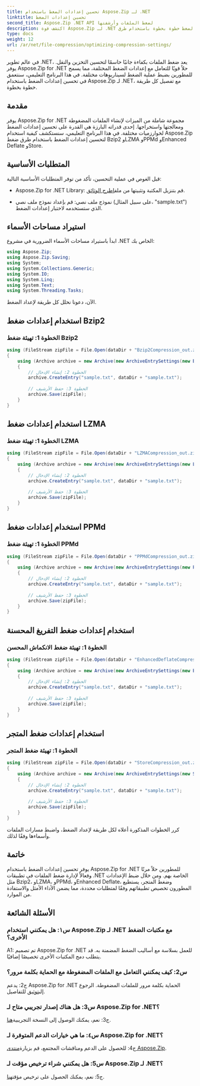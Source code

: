 ```yaml
---
title: تحسين إعدادات الضغط باستخدام Aspose.Zip لـ .NET
linktitle: تحسين إعدادات الضغط
second_title: Aspose.Zip .NET API لضغط الملفات وأرشفتها
description: اكتشف قوة Aspose.Zip لـ .NET وتعرف على كيفية تحسين إعدادات الضغط خطوة بخطوة باستخدام طرق Bzip2 وLZMA وPPMd وEnhanced Deflate وStore. قم بتحسين تطبيقات .NET الخاصة بك من خلال ضغط الملفات بكفاءة.
type: docs
weight: 12
url: /ar/net/file-compression/optimizing-compression-settings/
---
```

في عالم تطوير .NET، يعد ضغط الملفات بكفاءة جانبًا حاسمًا لتحسين التخزين والنقل. يوفر Aspose.Zip for .NET حلاً قويًا للتعامل مع إعدادات الضغط المختلفة، مما يسمح للمطورين بضبط عملية الضغط لسيناريوهات مختلفة. في هذا البرنامج التعليمي، سنتعمق في تحسين إعدادات الضغط باستخدام Aspose.Zip لـ .NET، مع تفصيل كل طريقة خطوة بخطوة.

## مقدمة

يوفر Aspose.Zip for .NET مجموعة شاملة من الميزات لإنشاء الملفات المضغوطة ومعالجتها واستخراجها. إحدى قدراته البارزة هي القدرة على تحسين إعدادات الضغط لخوارزميات مختلفة. في هذا البرنامج التعليمي، سنستكشف كيفية استخدام Aspose.Zip لتحسين إعدادات الضغط باستخدام طرق ضغط Bzip2 وLZMA وPPMd وEnhanced Deflate وStore.

## المتطلبات الأساسية

قبل الغوص في عملية التحسين، تأكد من توفر المتطلبات الأساسية التالية:

-  Aspose.Zip for .NET Library: قم بتنزيل المكتبة وتثبيتها من ملف[اطرح الوثائق](https://reference.aspose.com/zip/net/).

- نموذج ملف نصي: قم بإعداد نموذج ملف نصي (على سبيل المثال، "sample.txt") الذي ستستخدمه لاختبار إعدادات الضغط.

## استيراد مساحات الأسماء

ابدأ باستيراد مساحات الأسماء الضرورية في مشروع .NET الخاص بك:

```csharp
using Aspose.Zip;
using Aspose.Zip.Saving;
using System;
using System.Collections.Generic;
using System.IO;
using System.Linq;
using System.Text;
using System.Threading.Tasks;
```

الآن، دعونا نحلل كل طريقة لإعداد الضغط.

## استخدام إعدادات ضغط Bzip2

### الخطوة 1: تهيئة ضغط Bzip2

```csharp
using (FileStream zipFile = File.Open(dataDir + "Bzip2Compression_out.zip", FileMode.Create))
{
    using (Archive archive = new Archive(new ArchiveEntrySettings(new Bzip2CompressionSettings())))
    {
        // الخطوة 2: إنشاء الإدخال
        archive.CreateEntry("sample.txt", dataDir + "sample.txt");
        
        // الخطوة 3: حفظ الأرشيف
        archive.Save(zipFile);
    }
}
```

## استخدام إعدادات ضغط LZMA

### الخطوة 1: تهيئة ضغط LZMA

```csharp
using (FileStream zipFile = File.Open(dataDir + "LZMACompression_out.zip", FileMode.Create))
{
    using (Archive archive = new Archive(new ArchiveEntrySettings(new LzmaCompressionSettings())))
    {
        // الخطوة 2: إنشاء الإدخال
        archive.CreateEntry("sample.txt", dataDir + "sample.txt");
        
        // الخطوة 3: حفظ الأرشيف
        archive.Save(zipFile);
    }
}
```

## استخدام إعدادات ضغط PPMd

### الخطوة 1: تهيئة ضغط PPMd

```csharp
using (FileStream zipFile = File.Open(dataDir + "PPMdCompression_out.zip", FileMode.Create))
{
    using (Archive archive = new Archive(new ArchiveEntrySettings(new PPMdCompressionSettings())))
    {
        // الخطوة 2: إنشاء الإدخال
        archive.CreateEntry("sample.txt", dataDir + "sample.txt");
        
        // الخطوة 3: حفظ الأرشيف
        archive.Save(zipFile);
    }
}
```

## استخدام إعدادات ضغط التفريغ المحسنة

### الخطوة 1: تهيئة ضغط الانكماش المحسن

```csharp
using (FileStream zipFile = File.Open(dataDir + "EnhancedDeflateCompression_out.zip", FileMode.Create))
{
    using (Archive archive = new Archive(new ArchiveEntrySettings(new EnhancedDeflateCompressionSettings())))
    {
        // الخطوة 2: إنشاء الإدخال
        archive.CreateEntry("sample.txt", dataDir + "sample.txt");
        
        // الخطوة 3: حفظ الأرشيف
        archive.Save(zipFile);
    }
}
```

## استخدام إعدادات ضغط المتجر

### الخطوة 1: تهيئة ضغط المتجر

```csharp
using (FileStream zipFile = File.Open(dataDir + "StoreCompression_out.zip", FileMode.Create))
{
    using (Archive archive = new Archive(new ArchiveEntrySettings(new StoreCompressionSettings())))
    {
        // الخطوة 2: إنشاء الإدخال
        archive.CreateEntry("sample.txt", dataDir + "sample.txt");
        
        // الخطوة 3: حفظ الأرشيف
        archive.Save(zipFile);
    }
}
```

كرر الخطوات المذكورة أعلاه لكل طريقة لإعداد الضغط، واضبط مسارات الملفات وأسماءها وفقًا لذلك.

## خاتمة

يوفر تحسين إعدادات الضغط باستخدام Aspose.Zip for .NET للمطورين حلاً مرنًا وفعالاً لإدارة ضغط الملفات في تطبيقات .NET الخاصة بهم. ومن خلال ضبط الإعدادات مثل Bzip2، وLZMA، وPPMd، وEnhanced Deflate، وضغط المتجر، يستطيع المطورون تخصيص تطبيقاتهم وفقًا لمتطلبات محددة، مما يضمن الأداء الأمثل والاستفادة من الموارد.

## الأسئلة الشائعة

### س١: هل يمكنني استخدام Aspose.Zip لـ .NET مع مكتبات الضغط الأخرى؟

A1: تم تصميم Aspose.Zip for .NET للعمل بسلاسة مع أساليب الضغط المضمنة به. قد يتطلب دمج المكتبات الأخرى تخصيصًا إضافيًا.

### س2: كيف يمكنني التعامل مع الملفات المضغوطة مع الحماية بكلمة مرور؟

 ج2: يدعم Aspose.Zip for .NET الحماية بكلمة مرور للملفات المضغوطة. الرجوع إلى[توثيق](https://reference.aspose.com/zip/net/) للتفاصيل.

### س3: هل هناك إصدار تجريبي متاح لـ Aspose.Zip for .NET؟

 ج3: نعم، يمكنك الوصول إلى النسخة التجريبية[هنا](https://releases.aspose.com/).

### س٤: ما هي خيارات الدعم المتوفرة لـ Aspose.Zip for .NET؟

ج4: للحصول على الدعم ومناقشات المجتمع، قم بزيارة[منتدى Aspose.Zip](https://forum.aspose.com/c/zip/37).

### س5: هل يمكنني شراء ترخيص مؤقت لـ Aspose.Zip لـ .NET؟

 ج5: نعم، يمكنك الحصول على ترخيص مؤقت[هنا](https://purchase.aspose.com/temporary-license/).